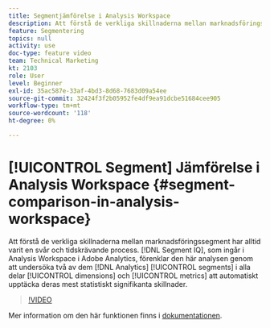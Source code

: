 ```yaml
---
title: Segmentjämförelse i Analysis Workspace
description: Att förstå de verkliga skillnaderna mellan marknadsföringssegment har alltid varit en svår och tidskrävande process. Segmentanalys, som ingår i Analysis Workspace i Adobe Analytics, förenklar den här analysen genom att undersöka vilka två Analytics-segment som helst i alla era dimensioner och mätvärden för att automatiskt upptäcka deras mest statistiskt signifikanta skillnader.
feature: Segmentering
topics: null
activity: use
doc-type: feature video
team: Technical Marketing
kt: 2103
role: User
level: Beginner
exl-id: 35ac587e-33af-4bd3-8d68-7683d09a54ee
source-git-commit: 32424f3f2b05952fe4df9ea91dcbe51684cee905
workflow-type: tm+mt
source-wordcount: '118'
ht-degree: 0%

---
```


# [!UICONTROL Segment] Jämförelse i Analysis Workspace {#segment-comparison-in-analysis-workspace}

Att förstå de verkliga skillnaderna mellan marknadsföringssegment har alltid varit en svår och tidskrävande process. [!DNL Segment IQ], som ingår i Analysis Workspace i Adobe Analytics, förenklar den här analysen genom att undersöka två av dem  [!DNL Analytics] [!UICONTROL segments] i alla delar  [!UICONTROL dimensions] och  [!UICONTROL metrics] att automatiskt upptäcka deras mest statistiskt signifikanta skillnader.

>[!VIDEO](https://video.tv.adobe.com/v/23976/?quality=12)

Mer information om den här funktionen finns i [dokumentationen](https://marketing.adobe.com/resources/help/en_US/analytics/analysis-workspace/segment-comparison.html).
